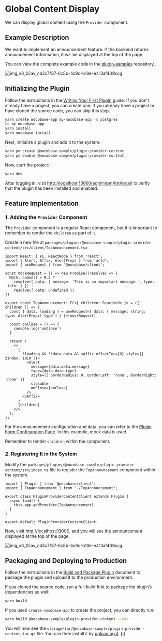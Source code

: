 # Global Content Display

We can display global content using the `Provider` component.

## Example Description

We want to implement an announcement feature. If the backend returns announcement information, it will be displayed at the top of the page.

You can view the complete example code in the [plugin-samples](https://github.com/nocobase/plugin-samples/tree/main/packages/plugins/%40nocobase-sample/plugin-provider-content) repository.

![img_v3_02av_cd3c7f37-0c5b-4c9c-b10e-e413af409ccg](https://static-docs.nocobase.com/img_v3_02av_cd3c7f37-0c5b-4c9c-b10e-e413af409ccg.jpg)

## Initializing the Plugin

Follow the instructions in the [Writing Your First Plugin](/development/your-fisrt-plugin) guide. If you don't already have a project, you can create one. If you already have a project or have cloned the source code, you can skip this step.

```bash
yarn create nocobase-app my-nocobase-app -d postgres
cd my-nocobase-app
yarn install
yarn nocobase install
```

Next, initialize a plugin and add it to the system:

```bash
yarn pm create @nocobase-sample/plugin-provider-content
yarn pm enable @nocobase-sample/plugin-provider-content
```

Now, start the project:

```bash
yarn dev
```

After logging in, visit [http://localhost:13000/admin/pm/list/local/](http://localhost:13000/admin/pm/list/local/) to verify that the plugin has been installed and enabled.

## Feature Implementation

### 1. Adding the `Provider` Component

The `Provider` component is a regular React component, but it is important to remember to render the `children` as part of it.

Create a new file at `packages/plugins/@nocobase-sample/plugin-provider-content/src/client/TopAnnouncement.tsx`:

```tsx | pure
import React, { FC, ReactNode } from 'react';
import { Alert, Affix, AlertProps } from 'antd';
import { useRequest } from '@nocobase/client';

const mockRequest = () => new Promise((resolve) => {
  Math.random() > 0.5 ?
    resolve({ data: { message: 'This is an important message.', type: 'info' } }) :
    resolve({ data: undefined })
})

export const TopAnnouncement: FC<{ children: ReactNode }> = ({ children }) => {
  const { data, loading } = useRequest<{ data: { message: string; type: AlertProps['type'] } }>(mockRequest)

  const onClose = () => {
    console.log('onClose')
  }

  return (
    <>
      {
        !loading && !!data.data && <Affix offsetTop={0} style={{ zIndex: 1010 }}>
          <Alert
            message={data.data.message}
            type={data.data.type}
            style={{ borderRadius: 0, borderLeft: 'none', borderRight: 'none' }}
            closable
            onClose={onClose}
          />
        </Affix>
      }
      {children}
    </>
  );
};
```

For the announcement configuration and data, you can refer to the [Plugin Form Configuration Page](/plugin-samples/plugin-settings/form). In this example, mock data is used.

Remember to render `children` within the component.

### 2. Registering It in the System

Modify the `packages/plugins/@nocobase-sample/plugin-provider-content/src/index.ts` file to register the `TopAnnouncement` component within the system.

```tsx | pure
import { Plugin } from '@nocobase/client';
import { TopAnnouncement } from './TopAnnouncement';

export class PluginProviderContentClient extends Plugin {
  async load() {
    this.app.addProvider(TopAnnouncement)
  }
}

export default PluginProviderContentClient;
```

Now, visit [http://localhost:13000](http://localhost:13000), and you will see the announcement displayed at the top of the page.

![img_v3_02av_cd3c7f37-0c5b-4c9c-b10e-e413af409ccg](https://static-docs.nocobase.com/img_v3_02av_cd3c7f37-0c5b-4c9c-b10e-e413af409ccg.jpg)

## Packaging and Deploying to Production

Follow the instructions in the [Build and Package Plugin](/development/your-fisrt-plugin#构建并打包插件) document to package the plugin and upload it to the production environment.

If you cloned the source code, run a full build first to package the plugin’s dependencies as well:

```bash
yarn build
```

If you used `create-nocobase-app` to create the project, you can directly run:

```bash
yarn build @nocobase-sample/plugin-provider-content --tar
```

You will now see the `storage/tar/@nocobase-sample/plugin-provider-content.tar.gz` file. You can then install it by [uploading it](/welcome/getting-started/plugin).
]()
